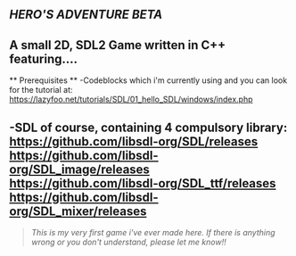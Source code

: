 **_HERO'S ADVENTURE BETA_**
---
A small 2D, SDL2 Game written in C++ featuring....
---
** Prerequisites **
-Codeblocks which i'm currently using and you can look for the tutorial at: https://lazyfoo.net/tutorials/SDL/01_hello_SDL/windows/index.php

-SDL of course, containing 4 compulsory library: https://github.com/libsdl-org/SDL/releases
                                                 https://github.com/libsdl-org/SDL_image/releases
                                                 https://github.com/libsdl-org/SDL_ttf/releases
                                                 https://github.com/libsdl-org/SDL_mixer/releases
--- 
> _This is my very first game i've ever made here. If there is anything wrong or you don't understand, please let me know!!_

